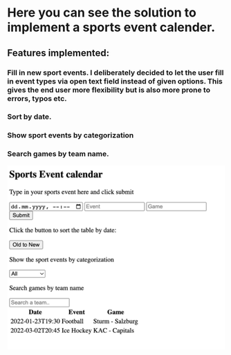# Here you can see the solution to implement a sports event calender.

## Features implemented: 
### Fill in new sport events. I deliberately decided to let the user fill in event types via open text field instead of given options. This gives the end user more flexibility but is also more prone to errors, typos etc.
### Sort by date.
### Show sport events by categorization
### Search games by team name.

![Screenshot](sportradar.png)
